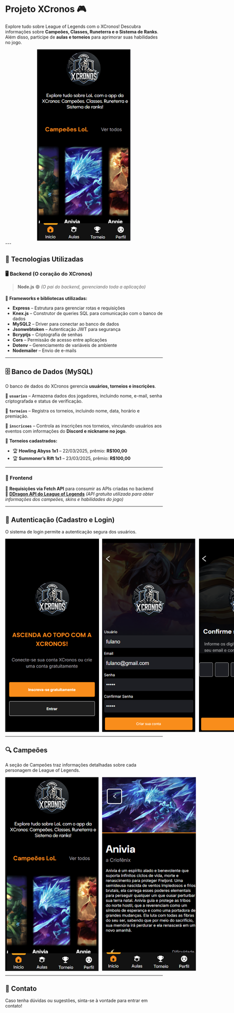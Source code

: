 # Projeto XCronos 🎮  

Explore tudo sobre League of Legends com o XCronos! Descubra informações sobre **Campeões, Classes, Runeterra e o Sistema de Ranks**. Além disso, participe de **aulas e torneios** para aprimorar suas habilidades no jogo.  
<div style="display: flex; justify-content: center">
<img src="public/assets/logado1.PNG" width="300"/>
</div>
---

## 🚀 Tecnologias Utilizadas  

### 🖥️ Backend (O coração do XCronos)  

> **Node.js** 🟢 *(O pai do backend, gerenciando toda a aplicação)*  

🔹 **Frameworks e bibliotecas utilizadas:**  
- **Express** – Estrutura para gerenciar rotas e requisições  
- **Knex.js** – Construtor de queries SQL para comunicação com o banco de dados  
- **MySQL2** – Driver para conectar ao banco de dados  
- **Jsonwebtoken** – Autenticação JWT para segurança  
- **Bcryptjs** – Criptografia de senhas  
- **Cors** – Permissão de acesso entre aplicações  
- **Dotenv** – Gerenciamento de variáveis de ambiente  
- **Nodemailer** – Envio de e-mails  

---

## 🗄️ Banco de Dados (MySQL)  

O banco de dados do XCronos gerencia **usuários, torneios e inscrições**.  

🔹 **`usuarios`** – Armazena dados dos jogadores, incluindo nome, e-mail, senha criptografada e status de verificação.  

🔹 **`torneios`** – Registra os torneios, incluindo nome, data, horário e premiação.  

🔹 **`inscricoes`** – Controla as inscrições nos torneios, vinculando usuários aos eventos com informações do **Discord e nickname no jogo**.  

📌 **Torneios cadastrados:**  
- 🏆 **Howling Abyss 1x1** – 22/03/2025, prêmio: **R$100,00**  
- 🏆 **Summoner’s Rift 1x1** – 23/03/2025, prêmio: **R$100,00**  

---

### 🎨 Frontend  

🔹 **Requisições via Fetch API** para consumir as APIs criadas no backend  
🔹 **[DDragon API do League of Legends](https://developer.riotgames.com/docs/lol)** *(API gratuita utilizada para obter informações dos campeões, skins e habilidades do jogo)*  

---

## 🔐 Autenticação (Cadastro e Login)  

O sistema de login permite a autenticação segura dos usuários.  

<div style="display: flex;">
  <img src="public/assets/login1.PNG" width="300" style="margin-right: 10px;" />
    <img src="public/assets/login2.PNG" width="300" style="margin-right: 10px;" />
    <img src="public/assets/login4.PNG" width="300" style="margin-right: 10px;" />
    <img src="public/assets/login3.PNG" width="300" style="margin-right: 10px;" />
    
</div> 

---

## 🔍 Campeões  

A seção de Campeões traz informações detalhadas sobre cada personagem de League of Legends.  

<div style="display: flex;">
  <img src="public/assets/logado1.PNG" width="300" style="margin-right: 10px;" />
<img src="public/assets/logado2.PNG" width="300"style="margin-right: 10px;"/>

</div>

---

## 📩 Contato  

Caso tenha dúvidas ou sugestões, sinta-se à vontade para entrar em contato!

